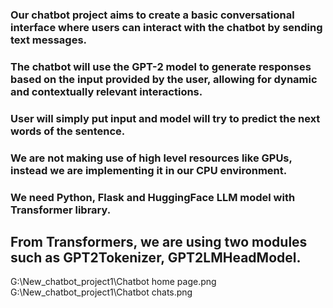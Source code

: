 ### Our chatbot project aims to create a basic conversational interface where users can interact with the chatbot by sending text messages. 
### The chatbot will use the GPT-2 model to generate responses based on the input provided by the user, allowing for dynamic and contextually relevant interactions. 
### User will simply put input and model will try to predict the next words of the sentence.

### We are not making use of high level resources like GPUs, instead we are implementing it in our CPU environment. 
### We need Python, Flask and HuggingFace LLM model with Transformer library.

## From Transformers, we are using two modules such as GPT2Tokenizer, GPT2LMHeadModel.

G:\New_chatbot_project1\Chatbot home page.png
G:\New_chatbot_project1\Chatbot chats.png
